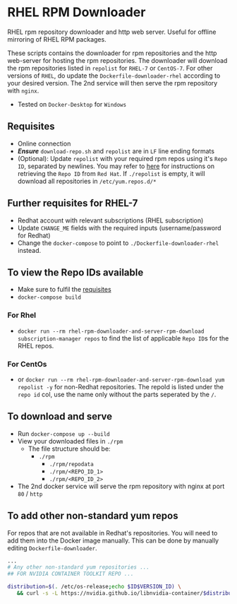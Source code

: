 # RHEL RPM Downloader

RHEL rpm repository downloader and http web server. Useful for offline mirroring of RHEL RPM packages.

These scripts contains the downloader for rpm repositories and the http web-server for hosting the rpm repositories. The downloader will download the rpm repositories listed in `repolist` for `RHEL-7` or `CentOS-7`. For other versions of `RHEL`, do update the `Dockerfile-downloader-rhel` according to your desired version. The 2nd service will then serve the rpm repository with `nginx`.

-   Tested on `Docker-Desktop` for `Windows`

## Requisites

-   Online connection
-   **_Ensure_** `download-repo.sh` and `repolist` are in `LF` line ending formats
-   (Optional): Update `repolist` with your required rpm repos using it's `Repo ID`, separated by newlines. You may refer to [here](#to-view-the-repo-ids-available) for instructions on retrieving the `Repo ID` from `Red Hat`. If `./repolist` is empty, it will download all repositories in `/etc/yum.repos.d/*`

## Further requisites for RHEL-7

-   Redhat account with relevant subscriptions \(RHEL subscription\)
-   Update `CHANGE_ME` fields with the required inputs (username/password for Redhat)
-   Change the `docker-compose` to point to `./Dockerfile-downloader-rhel` instead.

## To view the Repo IDs available

-   Make sure to fulfil the [requisites](#requisites)
-   `docker-compose build`

### For Rhel

-   `docker run --rm rhel-rpm-downloader-and-server-rpm-download subscription-manager repos` to find the list of applicable `Repo ID`s for the RHEL repos.

### For CentOs

-   or `docker run --rm rhel-rpm-downloader-and-server-rpm-download yum repolist -y` for non-Redhat repositories. The repoId is listed under the `repo id` col, use the name only without the parts seperated by the `/`.

## To download and serve

-   Run `docker-compose up --build`
-   View your downloaded files in `./rpm`
    -   The file structure should be:
        -   `./rpm`
            -   `./rpm/repodata`
            -   `./rpm/<REPO_ID_1>`
            -   `./rpm/<REPO_ID_2>`
-   The 2nd docker service will serve the rpm repository with nginx at port `80` / `http`

## To add other non-standard yum repos

For repos that are not available in Redhat's repositories. You will need to add them into the Docker image manually. This can be done by manually editing `Dockerfile-downloader`.

```bash
...
# Any other non-standard yum repositories ...
## FOR NVIDIA CONTAINER TOOLKIT REPO ...

distribution=$(. /etc/os-release;echo $ID$VERSION_ID) \
   && curl -s -L https://nvidia.github.io/libnvidia-container/$distribution/libnvidia-container.repo | sudo tee /etc/yum.repos.d/nvidia-container-toolkit.repo
```
